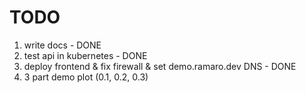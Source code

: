 # TODO

1. write docs - DONE
1. test api in kubernetes - DONE
1. deploy frontend & fix firewall & set demo.ramaro.dev DNS - DONE
1. 3 part demo plot (0.1, 0.2, 0.3)


